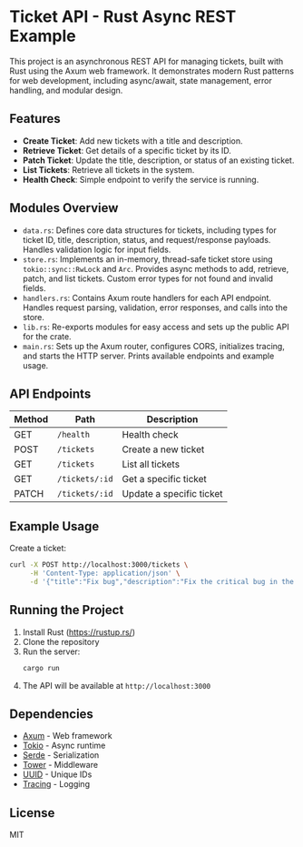 # Ticket API - Rust Async REST Example

This project is an asynchronous REST API for managing tickets, built with Rust using the Axum web framework. It demonstrates modern Rust patterns for web development, including async/await, state management, error handling, and modular design.

## Features

- **Create Ticket**: Add new tickets with a title and description.
- **Retrieve Ticket**: Get details of a specific ticket by its ID.
- **Patch Ticket**: Update the title, description, or status of an existing ticket.
- **List Tickets**: Retrieve all tickets in the system.
- **Health Check**: Simple endpoint to verify the service is running.

## Modules Overview

- `data.rs`: Defines core data structures for tickets, including types for ticket ID, title, description, status, and request/response payloads. Handles validation logic for input fields.
- `store.rs`: Implements an in-memory, thread-safe ticket store using `tokio::sync::RwLock` and `Arc`. Provides async methods to add, retrieve, patch, and list tickets. Custom error types for not found and invalid fields.
- `handlers.rs`: Contains Axum route handlers for each API endpoint. Handles request parsing, validation, error responses, and calls into the store.
- `lib.rs`: Re-exports modules for easy access and sets up the public API for the crate.
- `main.rs`: Sets up the Axum router, configures CORS, initializes tracing, and starts the HTTP server. Prints available endpoints and example usage.

## API Endpoints

| Method | Path           | Description              |
| ------ | -------------- | ------------------------ |
| GET    | `/health`      | Health check             |
| POST   | `/tickets`     | Create a new ticket      |
| GET    | `/tickets`     | List all tickets         |
| GET    | `/tickets/:id` | Get a specific ticket    |
| PATCH  | `/tickets/:id` | Update a specific ticket |

## Example Usage

Create a ticket:

```sh
curl -X POST http://localhost:3000/tickets \
     -H 'Content-Type: application/json' \
     -d '{"title":"Fix bug","description":"Fix the critical bug in the system"}'
```

## Running the Project

1. Install Rust (https://rustup.rs/)
2. Clone the repository
3. Run the server:
   ```sh
   cargo run
   ```
4. The API will be available at `http://localhost:3000`

## Dependencies

- [Axum](https://docs.rs/axum) - Web framework
- [Tokio](https://tokio.rs/) - Async runtime
- [Serde](https://serde.rs/) - Serialization
- [Tower](https://github.com/tower-rs/tower) - Middleware
- [UUID](https://docs.rs/uuid) - Unique IDs
- [Tracing](https://docs.rs/tracing) - Logging

## License

MIT
